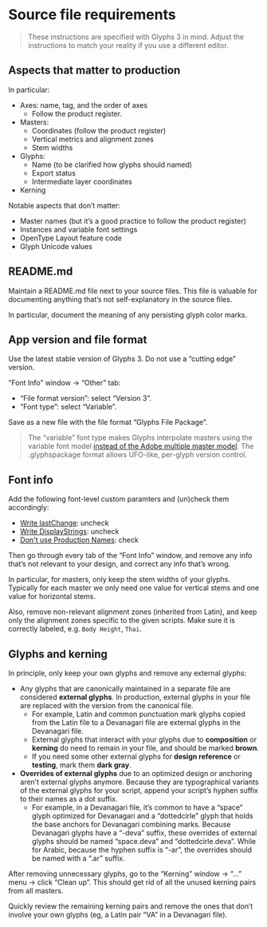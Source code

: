 # Source file requirements

> These instructions are specified with Glyphs 3 in mind. Adjust the instructions to match your reality if you use a different editor.

## Aspects that matter to production

In particular:

- Axes: name, tag, and the order of axes
  - Follow the product register.
- Masters:
  - Coordinates (follow the product register)
  - Vertical metrics and alignment zones
  - Stem widths
- Glyphs:
  - Name (to be clarified how glyphs should named)
  - Export status
  - Intermediate layer coordinates
- Kerning

Notable aspects that don’t matter:

- Master names (but it’s a good practice to follow the product register)
- Instances and variable font settings
- OpenType Layout feature code
- Glyph Unicode values

## README.md

Maintain a README.md file next to your source files. This file is valuable for documenting anything that’s not self-explanatory in the source files.

In particular, document the meaning of any persisting glyph color marks.

## App version and file format

Use the latest stable version of Glyphs 3. Do not use a “cutting edge” version.

“Font Info” window → “Other” tab:

- “File format version”: select “Version 3”.
- “Font type”: select “Variable”.

Save as a new file with the file format “Glyphs File Package”.

> The “variable” font type makes Glyphs interpolate masters using the variable font model [instead of the Adobe multiple master model](https://handbook.glyphsapp.com/other-settings/#font-type). The .glyphspackage format allows UFO-like, per-glyph version control.

## Font info

Add the following font-level custom paramters and (un)check them accordingly:

- [Write lastChange](https://handbook.glyphsapp.com/custom-parameter-descriptions/#custom-parameter/Write-lastChange): uncheck
- [Write DisplayStrings](https://handbook.glyphsapp.com/custom-parameter-descriptions/#custom-parameter/Write-DisplayStrings): uncheck
- [Don't use Production Names](https://handbook.glyphsapp.com/custom-parameter-descriptions/#custom-parameter/Don't-use-Production-Names): check

Then go through every tab of the “Font Info” window, and remove any info that’s not relevant to your design, and correct any info that’s wrong.

In particular, for masters, only keep the stem widths of your glyphs. Typically for each master we only need one value for vertical stems and one value for horizontal stems.

Also, remove non-relevant alignment zones (inherited from Latin), and keep only the alignment zones specific to the given scripts. Make sure it is correctly labeled, e.g. `Body Height`, `Thai`.

## Glyphs and kerning

In principle, only keep your own glyphs and remove any external glyphs:

- Any glyphs that are canonically maintained in a separate file are considered **external glyphs**. In production, external glyphs in your file are replaced with the version from the canonical file.
    - For example, Latin and common punctuation mark glyphs copied from the Latin file to a Devanagari file are external glyphs in the Devanagari file.
    - External glyphs that interact with your glyphs due to **composition** or **kerning** do need to remain in your file, and should be marked **brown**.
    - If you need some other external glyphs for **design reference** or **testing**, mark them **dark gray**.
- **Overrides of external glyphs** due to an optimized design or anchoring aren’t external glyphs anymore. Because they are typographical variants of the external glyphs for your script, append your script’s hyphen suffix to their names as a dot suffix.
    - For example, in a Devanagari file, it’s common to have a “space” glyph optimized for Devanagari and a “dottedcirle” glyph that holds the base anchors for Devanagari combining marks. Because Devanagari glyphs have a “-deva” suffix, these overrides of external glyphs should be named “space.deva” and “dottedcirle.deva”. While for Arabic, because the hyphen suffix is “-ar”, the overrides should be named with a “.ar” suffix.

After removing unnecessary glyphs, go to the “Kerning” window → “…” menu → click “Clean up”. This should get rid of all the unused kerning pairs from all masters.

Quickly review the remaining kerning pairs and remove the ones that don’t involve your own glyphs (eg, a Latin pair “VA” in a Devanagari file).
